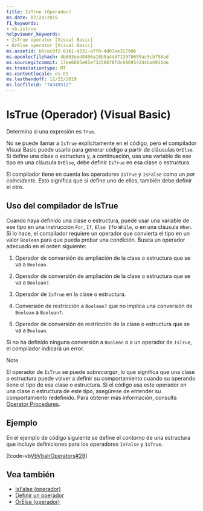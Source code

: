 ```yaml
---
title: IsTrue (Operador)
ms.date: 07/20/2015
f1_keywords:
- vb.istrue
helpviewer_keywords:
- IsTrue operator [Visual Basic]
- OrElse operator [Visual Basic]
ms.assetid: b6cec0f2-61b1-4331-a7f0-4d07ee3179d6
ms.openlocfilehash: 4b863eed8406a10b9a44d7139f8659ac5cb758ad
ms.sourcegitcommit: 17ee6605e01ef32506f8fdc686954244ba6911de
ms.translationtype: MT
ms.contentlocale: es-ES
ms.lasthandoff: 11/22/2019
ms.locfileid: "74349512"
---
```

# <a name="istrue-operator-visual-basic"></a>IsTrue (Operador) (Visual Basic)
Determina si una expresión es `True`.  
  
 No se puede llamar a `IsTrue` explícitamente en el código, pero el compilador Visual Basic puede usarlo para generar código a partir de cláusulas `OrElse`. Si define una clase o estructura y, a continuación, usa una variable de ese tipo en una cláusula `OrElse`, debe definir `IsTrue` en esa clase o estructura.  
  
 El compilador tiene en cuenta los operadores `IsTrue` y `IsFalse` como un *par coincidente*. Esto significa que si define uno de ellos, también debe definir el otro.  
  
## <a name="compiler-use-of-istrue"></a>Uso del compilador de IsTrue  
 Cuando haya definido una clase o estructura, puede usar una variable de ese tipo en una instrucción `For`, `If`, `Else If`o `While`, o en una cláusula `When`. Si lo hace, el compilador requiere un operador que convierta el tipo en un valor `Boolean` para que pueda probar una condición. Busca un operador adecuado en el orden siguiente:  
  
1. Operador de conversión de ampliación de la clase o estructura que se va a `Boolean`.  
  
2. Operador de conversión de ampliación de la clase o estructura que se va a `Boolean?`.  
  
3. Operador de `IsTrue` en la clase o estructura.  
  
4. Conversión de restricción a `Boolean?` que no implica una conversión de `Boolean` a `Boolean?`.  
  
5. Operador de conversión de restricción de la clase o estructura que se va a `Boolean`.  
  
 Si no ha definido ninguna conversión a `Boolean` o a un operador de `IsTrue`, el compilador indicará un error.  
  
> [!NOTE]
> El operador de `IsTrue` se puede *sobrecargar*, lo que significa que una clase o estructura puede volver a definir su comportamiento cuando su operando tiene el tipo de esa clase o estructura. Si el código usa este operador en una clase o estructura de este tipo, asegúrese de entender su comportamiento redefinido. Para obtener más información, consulta [Operator Procedures](../../../visual-basic/programming-guide/language-features/procedures/operator-procedures.md).  
  
## <a name="example"></a>Ejemplo  
 En el ejemplo de código siguiente se define el contorno de una estructura que incluye definiciones para los operadores `IsFalse` y `IsTrue`.  
  
 [!code-vb[VbVbalrOperators#28](~/samples/snippets/visualbasic/VS_Snippets_VBCSharp/VbVbalrOperators/VB/Class1.vb#28)]  
  
## <a name="see-also"></a>Vea también

- [IsFalse (operador)](../../../visual-basic/language-reference/operators/isfalse-operator.md)
- [Definir un operador](../../../visual-basic/programming-guide/language-features/procedures/how-to-define-an-operator.md)
- [OrElse (operador)](../../../visual-basic/language-reference/operators/orelse-operator.md)
